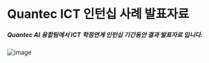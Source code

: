 # Quantec ICT 인턴십 사례 발표자료

##### Quantec AI 융합팀에서 ICT 학점연계 인턴십 기간동안 결과 발표자료 입니다.

![image](https://user-images.githubusercontent.com/103553532/203773288-bd1d6a96-06d1-41ad-8e42-23def364c132.png)

